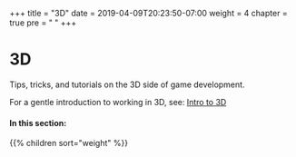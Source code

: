 +++
title = "3D"
date = 2019-04-09T20:23:50-07:00
weight = 4
chapter = true
pre = "<i class='fas fa-cube fa-fw'></i> "
+++

# <i class='fas fa-cube'></i> 3D

Tips, tricks, and tutorials on the 3D side of game development.

For a gentle introduction to working in 3D, see: [Intro to 3D](/godot_recipes/g101/3d/)

#### In this section:

{{% children  sort="weight" %}}
